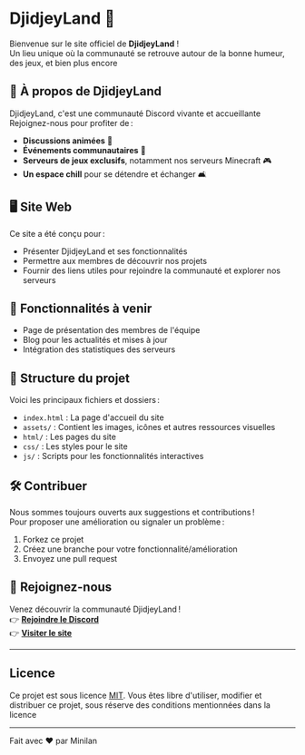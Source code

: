 # DjidjeyLand 🌟

Bienvenue sur le site officiel de **DjidjeyLand** !  
Un lieu unique où la communauté se retrouve autour de la bonne humeur, des jeux, et bien plus encore

## 🎉 À propos de DjidjeyLand

DjidjeyLand, c'est une communauté Discord vivante et accueillante
Rejoignez-nous pour profiter de :

- **Discussions animées** 🌈
- **Événements communautaires** 🎉
- **Serveurs de jeux exclusifs**, notamment nos serveurs Minecraft 🎮
- **Un espace chill** pour se détendre et échanger 🛋️

## 🖥️ Site Web

Ce site a été conçu pour :

- Présenter DjidjeyLand et ses fonctionnalités
- Permettre aux membres de découvrir nos projets
- Fournir des liens utiles pour rejoindre la communauté et explorer nos serveurs

## 🚀 Fonctionnalités à venir

- Page de présentation des membres de l'équipe
- Blog pour les actualités et mises à jour
- Intégration des statistiques des serveurs

## 📂 Structure du projet

Voici les principaux fichiers et dossiers :

- `index.html` : La page d'accueil du site
- `assets/` : Contient les images, icônes et autres ressources visuelles
- `html/` : Les pages du site
- `css/` : Les styles pour le site
- `js/` : Scripts pour les fonctionnalités interactives

## 🛠️ Contribuer

Nous sommes toujours ouverts aux suggestions et contributions !  
Pour proposer une amélioration ou signaler un problème :

1. Forkez ce projet
2. Créez une branche pour votre fonctionnalité/amélioration
3. Envoyez une pull request

## 💌 Rejoignez-nous

Venez découvrir la communauté DjidjeyLand !  
👉 **[Rejoindre le Discord](https://discord.gg/ptsMHR9UEK)**  
👉 **[Visiter le site](https://minilan69.github.io/DjidjieyLand/)**

---

## Licence

Ce projet est sous licence [MIT](./LICENSE). Vous êtes libre d'utiliser, modifier et distribuer ce projet, sous réserve des conditions mentionnées dans la licence

---

Fait avec ❤️ par Minilan
